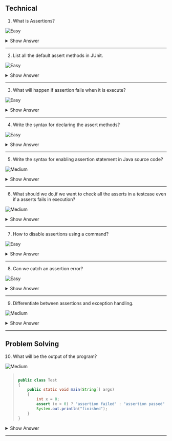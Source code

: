 ## Technical

1. What is Assertions?

![Easy](https://github.com/revaturelabs/interviewquestions/blob/dev/ComplexityTags/simple%20(2).svg)

<details><summary> Show Answer </summary>

>- It is to compare the actual result and excepcted result to evaluate whether the executed testcase is 
  pass or fail.
  <img width="708" alt="Capture2" src="https://user-images.githubusercontent.com/92523245/184349147-a2fcf3a9-99c8-4e43-b247-f8f968f307fe.PNG">

>- All assertion methods are avaialable in JUnit `assert` class.So we need to import assert class in 
  JUnit as below. 

`@import static org.junit.Assert.*;`

</details>

--- 

2. List all the default assert methods in JUnit.

![Easy](https://github.com/revaturelabs/interviewquestions/blob/dev/ComplexityTags/simple%20(2).svg)

<details><summary> Show Answer </summary>

>- `assertEquals`
>- `assertArrayEquals`
>- `assertNull`
>- `asserNottNull`
>- `assertSame`
>- `assertNotSame`
>- `assertTrue`
>- `assertFalse`

</details>

---

3. What will happen if assertion fails when it is execute?

![Easy](https://github.com/revaturelabs/interviewquestions/blob/dev/ComplexityTags/simple%20(2).svg)

<details><summary> Show Answer </summary>

>JVM throws an error called <b>AssertionError</b> when the assertion fails while executing.

</details>

---

4. Write the syntax for declaring the assert methods?

![Easy](https://github.com/revaturelabs/interviewquestions/blob/dev/ComplexityTags/simple%20(2).svg)

<details><summary> Show Answer </summary>

<blockquote>

Assert methods should be with boolean expression in two different ways

- `assert expression;`
- `assert expression1 : expression2;`

</blockquote>

</details>

---

5. Write the syntax for enabling assertion statement in Java source code?

![Medium](https://github.com/revaturelabs/interviewquestions/blob/dev/ComplexityTags/Medium%20(2).svg)

<details><summary> Show Answer </summary>

<blockquote>

- By default assertions methods are disbled. To make it enabled need to run the below code
 `java –ea Test` or `java –enableassertions Test`

</blockquote>

</details>

---

6. What should we do,if we want to check all the asserts in a testcase even if a asserts fails in execution?

![Medium](https://github.com/revaturelabs/interviewquestions/blob/dev/ComplexityTags/Medium%20(2).svg)

<details><summary> Show Answer </summary>

<blockquote>

- We can use `assertAll` method to ensure that all asserts are checked.
- <b>Example:</b>
``` java
@Test
void groupedAssertions() {
    Address address = new Address();
    assertAll("address name",
        () -> assertEquals("Andrew", address.getFirstName()),
        () -> assertEquals("User", address.getLastName())
    );
}
```
</blockquote>
<details><summary> Explanation </summary>

<blockquote>

- The two assertEquals method will exceute even if a assert fails , because of assertAll method in the testcase.

</blockquote>

</details>

</details>

---

7. How to disable assertions using a command?

![Easy](https://github.com/revaturelabs/interviewquestions/blob/dev/ComplexityTags/simple%20(2).svg)

<details><summary> Show Answer </summary>

<blockquote>

Use the below command to disable assertions 

`java –da arguments`

Or

`java –disableassertions arguments`

</blockquote>

</details>

---
8. Can we catch an assertion error?

![Easy](https://github.com/revaturelabs/interviewquestions/blob/dev/ComplexityTags/simple%20(2).svg)

<details><summary> Show Answer </summary>

<blockquote>

Yes 

</blockquote>

<details><summary> Explanation </summary>

<blockquote>

By declaring the assertion statement in the try block with the message to be displayed and catch the assertion error in the catch block.

</blockquote>

</details>

</details>

---

9. Differentiate between assertions and exception handling.

![Medium](https://github.com/revaturelabs/interviewquestions/blob/dev/ComplexityTags/Medium%20(2).svg)

<details><summary> Show Answer </summary>

<blockquote>

- An exception is an abnormal event that occurs during the execution of the program and disrupts the normal flow of the program. 
- Assertion enables you to test your assumptions about the program logic, contains a boolean expression  will be true when the program executes. If it is not true, the JVM will throw an `AssertionError`.

</blockquote>

</details>

---

## Problem Solving

10. What will be the output of the program?

![Medium](https://github.com/revaturelabs/interviewquestions/blob/dev/ComplexityTags/Medium%20(2).svg)


<blockquote>

``` java

public class Test 
{  
    public static void main(String[] args) 
    { 
        int x = 0;  
        assert (x > 0) ? "assertion failed" : "assertion passed" ; 
        System.out.println("finished");  
    } 
}
```
</blockquote>

<details><summary> Show Answer </summary>

<blockquote>

Compilation Fails

</blockquote>

<details><summary> Explanation </summary>

<blockquote>

We can't use the Assert statement as like ternary operator.Returns `incompatible types: bad type in conditional expression`.

</blockquote>

</details>

</details>

---

